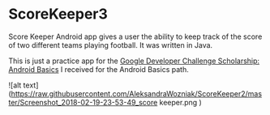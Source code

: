 # ScoreKeeper3
Score Keeper Android app gives a user the ability to keep track of the score of two different teams playing football. It was written in Java.

This is just a practice app for the <a href="https://www.udacity.com/google-scholarships">Google Developer Challenge Scholarship: Android Basics</a> I received for the Android Basics path. 

![alt text](https://raw.githubusercontent.com/AleksandraWozniak/ScoreKeeper2/master/Screenshot_2018-02-19-23-53-49_score keeper.png
)
